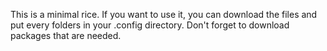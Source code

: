This is a minimal rice.
If you want to use it, you can download the files and put every folders
in your .config directory. Don't forget to download packages that are needed.
